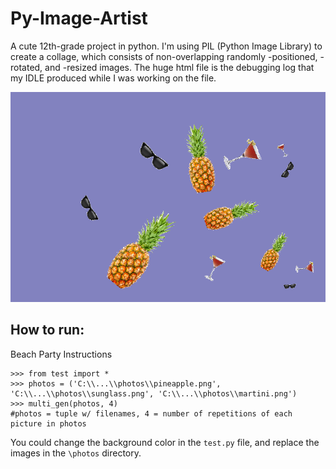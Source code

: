 # Py-Image-Artist
A cute 12th-grade project in python. I'm using PIL (Python Image Library) to create a collage, which consists of non-overlapping randomly -positioned, -rotated, and -resized images. The huge html file is the debugging log that my IDLE produced while I was working on the file. 

<img src="https://github.com/IliyaShofman/Py-Image-Artist/blob/main/beach%20party.png" width=750px />

## How to run:
Beach Party Instructions
```
>>> from test import *
>>> photos = ('C:\\...\\photos\\pineapple.png', 'C:\\...\\photos\\sunglass.png', 'C:\\...\\photos\\martini.png')
>>> multi_gen(photos, 4) 
#photos = tuple w/ filenames, 4 = number of repetitions of each picture in photos
```
You could change the background color in the ```test.py``` file, and replace the images in the ```\photos``` directory.

